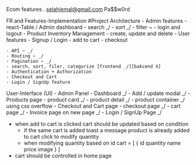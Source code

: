 Ecom features
.
selahjemal@gmail.com
Pa$$w0rd

FR and Features-Implementation
	#Project Architecture
	- Admin features
		- react-Table / Admin dashboard
			- search _/
			- sort _/
			- filter ~
		- login and logout
		- Product Inventory Management
			- create, update and delete 
	- User features
		- Signup / Login
		- add to cart
		- checkout

	- API ~ _/
	- Routing ~ _/
	- Pagination ~ _/
	- search, sort, filer, categorize [frontend _/][bakcend X]
	- Authentication + Authorization
	- Checkout and Cart
	- Login / SignUp feature

User-Interface (UI)
	- Admin Panel
        - Dashboard _/ 
        - Add / update modal _/
	- Products page
        - product card _/
        - product detail _/
        - product container _/ using css overflow
	- Checkout and Cart page
        - checkout page _/
        - cart page _/
	- Invoice page on new page _/
	- Login / SignUp Page _/


- when add to cart is clicked cart should be updated based on condition
	- if the same cart is added toast a message product is already added to cart click to modify quantity
	- when modifying quantity based on id
cart = [
	{
		id
		quantity
		name
		price
		image
	}
]
- cart should be controlled in home page